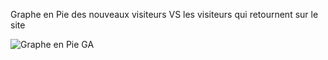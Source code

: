 Graphe en Pie des nouveaux visiteurs VS les visiteurs qui retournent sur le site 

![Graphe en Pie GA](http://belcaid.me/dev/new_old_visotors.png "Graphe en Pie GA")
